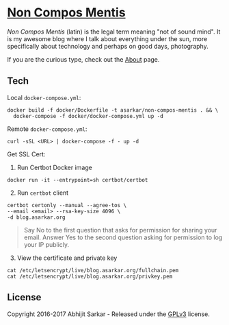 # [Non Compos Mentis](https://blog.asarkar.org)

*Non Compos Mentis* (latin) is the legal term meaning "not of sound mind". It is my awesome blog where I talk about everything under the sun, more specifically about technology and perhaps on good days, photography.

If you are the curious type, check out the [About](site/about.md) page.

## Tech
Local `docker-compose.yml`:
```
docker build -f docker/Dockerfile -t asarkar/non-compos-mentis . && \
  docker-compose -f docker/docker-compose.yml up -d
```

Remote `docker-compose.yml`:
```
curl -sSL <URL> | docker-compose -f - up -d
```

Get SSL Cert:

1. Run Certbot Docker image
```
docker run -it --entrypoint=sh certbot/certbot
```

2. Run `certbot` client
```
certbot certonly --manual --agree-tos \
--email <email> --rsa-key-size 4096 \
-d blog.asarkar.org
```
> Say No to the first question that asks for permission for sharing your email. Answer Yes to the second question asking for permission to log your IP publicly.

3. View the certificate and private key
```
cat /etc/letsencrypt/live/blog.asarkar.org/fullchain.pem
cat /etc/letsencrypt/live/blog.asarkar.org/privkey.pem
```
## License

Copyright 2016-2017 Abhijit Sarkar - Released under the [GPLv3](LICENSE) license.
